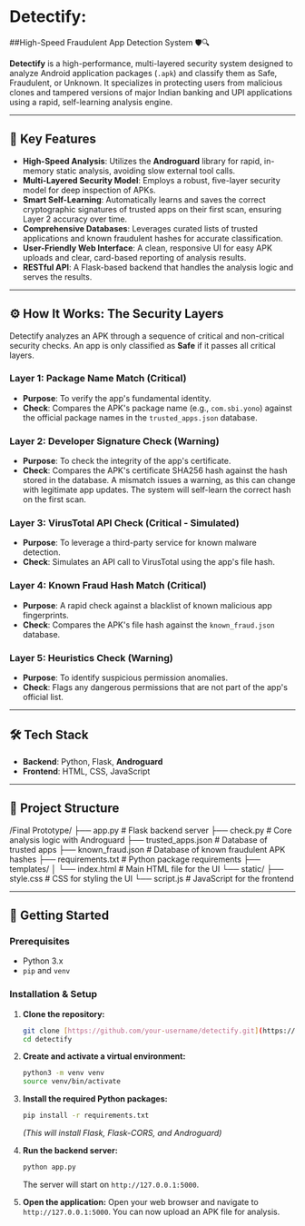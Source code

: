 # Detectify: 
##High-Speed Fraudulent App Detection System 🛡️🔍

**Detectify** is a high-performance, multi-layered security system designed to analyze Android application packages (`.apk`) and classify them as Safe, Fraudulent, or Unknown. It specializes in protecting users from malicious clones and tampered versions of major Indian banking and UPI applications using a rapid, self-learning analysis engine.

---

## 🚀 Key Features

-   **High-Speed Analysis**: Utilizes the **Androguard** library for rapid, in-memory static analysis, avoiding slow external tool calls.
-   **Multi-Layered Security Model**: Employs a robust, five-layer security model for deep inspection of APKs.
-   **Smart Self-Learning**: Automatically learns and saves the correct cryptographic signatures of trusted apps on their first scan, ensuring Layer 2 accuracy over time.
-   **Comprehensive Databases**: Leverages curated lists of trusted applications and known fraudulent hashes for accurate classification.
-   **User-Friendly Web Interface**: A clean, responsive UI for easy APK uploads and clear, card-based reporting of analysis results.
-   **RESTful API**: A Flask-based backend that handles the analysis logic and serves the results.

---

## ⚙️ How It Works: The Security Layers

Detectify analyzes an APK through a sequence of critical and non-critical security checks. An app is only classified as **Safe** if it passes all critical layers.

### Layer 1: Package Name Match (Critical)
-   **Purpose**: To verify the app's fundamental identity.
-   **Check**: Compares the APK's package name (e.g., `com.sbi.yono`) against the official package names in the `trusted_apps.json` database.

### Layer 2: Developer Signature Check (Warning)
-   **Purpose**: To check the integrity of the app's certificate.
-   **Check**: Compares the APK's certificate SHA256 hash against the hash stored in the database. A mismatch issues a warning, as this can change with legitimate app updates. The system will self-learn the correct hash on the first scan.

### Layer 3: VirusTotal API Check (Critical - Simulated)
-   **Purpose**: To leverage a third-party service for known malware detection.
-   **Check**: Simulates an API call to VirusTotal using the app's file hash.

### Layer 4: Known Fraud Hash Match (Critical)
-   **Purpose**: A rapid check against a blacklist of known malicious app fingerprints.
-   **Check**: Compares the APK's file hash against the `known_fraud.json` database.

### Layer 5: Heuristics Check (Warning)
-   **Purpose**: To identify suspicious permission anomalies.
-   **Check**: Flags any dangerous permissions that are not part of the app's official list.

---

## 🛠️ Tech Stack

-   **Backend**: Python, Flask, **Androguard**
-   **Frontend**: HTML, CSS, JavaScript

---

## 📂 Project Structure


/Final Prototype/
├── app.py                  # Flask backend server
├── check.py                # Core analysis logic with Androguard
├── trusted_apps.json       # Database of trusted apps
├── known_fraud.json        # Database of known fraudulent APK hashes
├── requirements.txt        # Python package requirements
├── templates/
│   └── index.html          # Main HTML file for the UI
└── static/
├── style.css           # CSS for styling the UI
└── script.js           # JavaScript for the frontend


---

## 🏁 Getting Started

### Prerequisites

-   Python 3.x
-   `pip` and `venv`

### Installation & Setup

1.  **Clone the repository:**
    ```bash
    git clone [https://github.com/your-username/detectify.git](https://github.com/your-username/detectify.git)
    cd detectify
    ```

2.  **Create and activate a virtual environment:**
    ```bash
    python3 -m venv venv
    source venv/bin/activate
    ```

3.  **Install the required Python packages:**
    ```bash
    pip install -r requirements.txt
    ```
    *(This will install Flask, Flask-CORS, and Androguard)*

4.  **Run the backend server:**
    ```bash
    python app.py
    ```
    The server will start on `http://127.0.0.1:5000`.

5.  **Open the application:**
    Open your web browser and navigate to `http://127.0.0.1:5000`. You can now upload an APK file for analysis.
